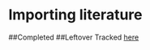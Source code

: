 # Importing literature
##Completed
##Leftover
Tracked [here](https://github.com/dictyBase/Modware-Loader/issues/128)
